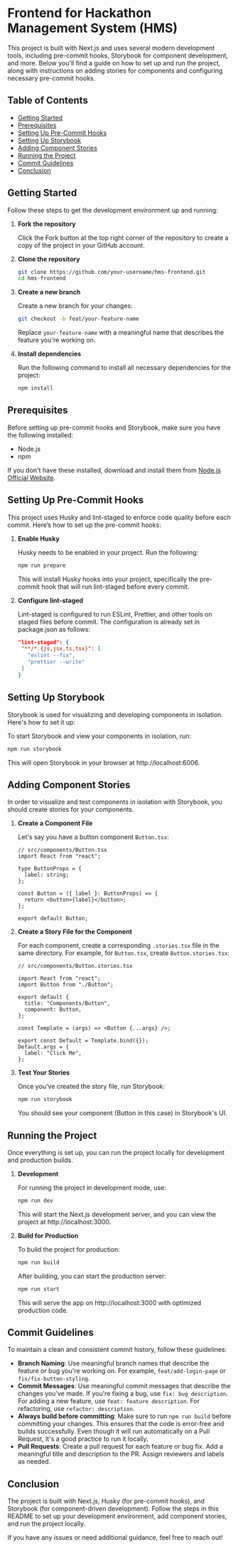 # Frontend for Hackathon Management System (HMS)

This project is built with Next.js and uses several modern development tools, including pre-commit hooks, Storybook for component development, and more. Below you'll find a guide on how to set up and run the project, along with instructions on adding stories for components and configuring necessary pre-commit hooks.

## Table of Contents

- [Getting Started](#getting-started)
- [Prerequisites](#prerequisites)
- [Setting Up Pre-Commit Hooks](#setting-up-pre-commit-hooks)
- [Setting Up Storybook](#setting-up-storybook)
- [Adding Component Stories](#adding-component-stories)
- [Running the Project](#running-the-project)
- [Commit Guidelines](#commit-guidelines)
- [Conclusion](#conclusion)

## Getting Started

Follow these steps to get the development environment up and running:

1. **Fork the repository**

   Click the Fork button at the top right corner of the repository to create a copy of the project in your GitHub account.

2. **Clone the repository**

   ```bash
   git clone https://github.com/your-username/hms-frontend.git
   cd hms-frontend
   ```

3. **Create a new branch**

   Create a new branch for your changes:

   ```bash
   git checkout -b feat/your-feature-name
   ```

   Replace `your-feature-name` with a meaningful name that describes the feature you're working on.

4. **Install dependencies**

   Run the following command to install all necessary dependencies for the project:

   ```bash
   npm install
   ```

## Prerequisites

Before setting up pre-commit hooks and Storybook, make sure you have the following installed:

- Node.js
- npm

If you don't have these installed, download and install them from [Node.js Official Website](https://nodejs.org/).

## Setting Up Pre-Commit Hooks

This project uses Husky and lint-staged to enforce code quality before each commit. Here’s how to set up the pre-commit hooks:

1. **Enable Husky**

   Husky needs to be enabled in your project. Run the following:

   ```bash
   npm run prepare
   ```

   This will install Husky hooks into your project, specifically the pre-commit hook that will run lint-staged before every commit.

2. **Configure lint-staged**

   Lint-staged is configured to run ESLint, Prettier, and other tools on staged files before commit. The configuration is already set in package.json as follows:

   ```json
   "lint-staged": {
    "**/*.{js,jsx,ts,tsx}": [
      "eslint --fix",
      "prettier --write"
    ]
   }
   ```

## Setting Up Storybook

Storybook is used for visualizing and developing components in isolation. Here's how to set it up:

To start Storybook and view your components in isolation, run:

```bash
npm run storybook
```

This will open Storybook in your browser at http://localhost:6006.

## Adding Component Stories

In order to visualize and test components in isolation with Storybook, you should create stories for your components.

1. **Create a Component File**

   Let's say you have a button component `Button.tsx`:

   ```tsx
   // src/components/Button.tsx
   import React from "react";

   type ButtonProps = {
     label: string;
   };

   const Button = ({ label }: ButtonProps) => {
     return <button>{label}</button>;
   };

   export default Button;
   ```

2. **Create a Story File for the Component**

   For each component, create a corresponding `.stories.tsx` file in the same directory. For example, for `Button.tsx`, create `Button.stories.tsx`:

   ```tsx
   // src/components/Button.stories.tsx

   import React from "react";
   import Button from "./Button";

   export default {
     title: "Components/Button",
     component: Button,
   };

   const Template = (args) => <Button {...args} />;

   export const Default = Template.bind({});
   Default.args = {
     label: "Click Me",
   };
   ```

3. **Test Your Stories**

   Once you've created the story file, run Storybook:

   ```bash
   npm run storybook
   ```

   You should see your component (Button in this case) in Storybook's UI.

## Running the Project

Once everything is set up, you can run the project locally for development and production builds.

1. **Development**

   For running the project in development mode, use:

   ```bash
   npm run dev
   ```

   This will start the Next.js development server, and you can view the project at http://localhost:3000.

2. **Build for Production**

   To build the project for production:

   ```bash
   npm run build
   ```

   After building, you can start the production server:

   ```bash
   npm run start
   ```

   This will serve the app on http://localhost:3000 with optimized production code.

## Commit Guidelines

To maintain a clean and consistent commit history, follow these guidelines:

- **Branch Naming**: Use meaningful branch names that describe the feature or bug you're working on. For example, `feat/add-login-page` or `fix/fix-button-styling`.
- **Commit Messages**: Use meaningful commit messages that describe the changes you've made. If you're fixing a bug, use `fix: bug description`. For adding a new feature, use `feat: feature description`. For refactoring, use `refactor: description`.
- **Always build before committing**: Make sure to run `npm run build` before committing your changes. This ensures that the code is error-free and builds successfully. Even though it will run automatically on a Pull Request, it's a good practice to run it locally.
- **Pull Requests**: Create a pull request for each feature or bug fix. Add a meaningful title and description to the PR. Assign reviewers and labels as needed.

## Conclusion

The project is built with Next.js, Husky (for pre-commit hooks), and Storybook (for component-driven development). Follow the steps in this README to set up your development environment, add component stories, and run the project locally.

If you have any issues or need additional guidance, feel free to reach out!
